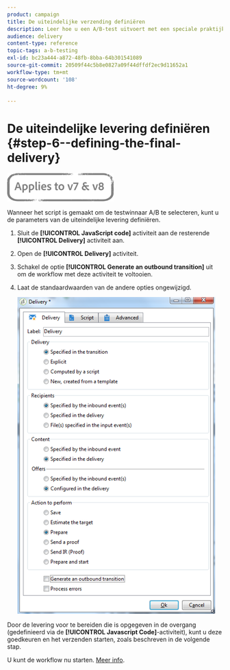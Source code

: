 ```yaml
---
product: campaign
title: De uiteindelijke verzending definiëren
description: Leer hoe u een A/B-test uitvoert met een speciale praktijkcase.
audience: delivery
content-type: reference
topic-tags: a-b-testing
exl-id: bc23a444-a872-48fb-8bba-64b301541089
source-git-commit: 20509f44c5b8e0827a09f44dffdf2ec9d11652a1
workflow-type: tm+mt
source-wordcount: '108'
ht-degree: 9%

---
```


# De uiteindelijke levering definiëren {#step-6--defining-the-final-delivery}

![](../../assets/common.svg)

Wanneer het script is gemaakt om de testwinnaar A/B te selecteren, kunt u de parameters van de uiteindelijke levering definiëren.

1. Sluit de **[!UICONTROL JavaScript code]** activiteit aan de resterende **[!UICONTROL Delivery]** activiteit aan.
1. Open de **[!UICONTROL Delivery]** activiteit.
1. Schakel de optie **[!UICONTROL Generate an outbound transition]** uit om de workflow met deze activiteit te voltooien.
1. Laat de standaardwaarden van de andere opties ongewijzigd.

   ![](assets/ab_test_final_delivery.png)

Door de levering voor te bereiden die is opgegeven in de overgang (gedefinieerd via de **[!UICONTROL Javascript Code]**-activiteit), kunt u deze goedkeuren en het verzenden starten, zoals beschreven in de volgende stap.

U kunt de workflow nu starten. [Meer info](a-b-testing-uc-start-workflow.md).
